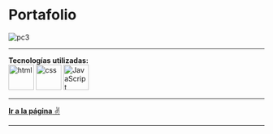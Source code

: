 # Portafolio

![pc3](https://user-images.githubusercontent.com/104018861/223869761-0c8e2b61-4ba1-47b3-ad60-080ef7125053.png)

---

**Tecnologías utilizadas:**  
<img src="https://img.icons8.com/color/344/html-5--v1.png" alt="html" width="50"/>
<img src="https://img.icons8.com/color/344/css3.png" alt="css" width="50"/>
<img src="https://img.icons8.com/color/344/javascript--v1.png" alt="JavaScript" width="50"/>

---

[**Ir a la página** ✌](https://alejandrovc6467.github.io/EncriptadorDeTexto/)


---
